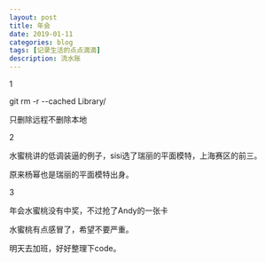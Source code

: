 ```yaml
---
layout: post
title: 年会
date: 2019-01-11
categories: blog
tags: [记录生活的点点滴滴]
description: 流水账
---
```


1 

git rm -r --cached Library/

只删除远程不删除本地

2

水蜜桃讲的低调装逼的例子，sisi选了瑞丽的平面模特，上海赛区的前三。

原来杨幂也是瑞丽的平面模特出身。

3

年会水蜜桃没有中奖，不过抢了Andy的一张卡

水蜜桃有点感冒了，希望不要严重。

明天去加班，好好整理下code。




